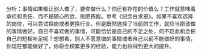 分析：事情如果都让别人做了，要你做什么？你还有存在的价值么？工作就意味着承担和责任，而不是随心所欲，挑肥拣瘦。参考《纪念白求恩》。如果不喜欢选择的岗位，可以尝试换岗或者更换行业，但是既然选择了当前的工作，就应当把该做的事情做好。自已不喜欢做的事情，可能恰恰是自己的不足之处，何不趁此机会把自己的短板补足呢？想想看，别人不愿意做的事情或者自己以前不能做好的事情，你现在都能做好了，你将会积累更多的经验，能力也将得到更大的提升。

